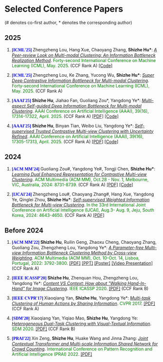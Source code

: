 # Selected Conference Papers
(# denotes co-first author, * denotes the corresponding author)

## 2025
<ol>

<p style="margin-top: 8px;"><li><font face="verdana" color="blue"><b>[ICML'25] </b></font> Zhengzheng Lou, Hang Xue, Chaoyang Zhang, <b>Shizhe Hu*</b>: <i><u>A Peer-review Look on Multi-modal Clustering: An Information Bottleneck Realization Method</u></i>. <font color="green"> Forty-second International Conference on Machine Learning (ICML), May. 2025.</font> (CCF Rank A) <a href = "https://github.com/ShizheHu/ICML25_Code_SDCIB">[Code]</a> </li></p>

<p style="margin-top: 8px;"><li><font face="verdana" color="blue"><b>[ICML'25] </b></font> Zhengzheng Lou, Ke Zhang, Yucong Wu, <b>Shizhe Hu*</b>: <i><u>Super Deep Contrastive Information Bottleneck for Multi-modal Clustering</u></i>. <font color="green"> Forty-second International Conference on Machine Learning (ICML), May. 2025.</font> (CCF Rank A) </li></p>

<p style="margin-top: 8px;"><li><font face="verdana" color="blue"><b>[AAAI'25] </b></font> <b>Shizhe Hu</b>, Jiahao Fan, Guoliang Zou*, Yangdong Ye*: <i><u>Multi-aspect Self-guided Deep Information Bottleneck for Multi-modal Clustering</u></i>. <font color="green"> AAAI Conference on Artificial Intelligence (AAAI), 39(16), 17314-17322, April. 2025.</font> (CCF Rank A) <a href = "https://ojs.aaai.org/index.php/AAAI/article/view/33903">[PDF]</a> <a href = "https://github.com/ShizheHu">[Code]</a> </li></p>

<p style="margin-top: 8px;"><li><font face="verdana" color="blue"><b>[AAAI'25] </b></font> <b>Shizhe Hu</b>, Binyan Tian, Weibo Liu, Yangdong Ye*: <i><u>Self-supervised Trusted Contrastive Multi-view Clustering with Uncertainty Refined</u></i>. <font color="green"> AAAI Conference on Artificial Intelligence (AAAI), 39(16), 17305-17313, April. 2025.</font> (CCF Rank A) <a href = "https://ojs.aaai.org/index.php/AAAI/article/view/33902">[PDF]</a> <a href = "https://github.com/ShizheHu">[Code]</a> </li></p>

</ol>


## 2024
<ol>
 
<p style="margin-top: 8px;"><li><font face="verdana" color="blue"><b>[ACM MM'24] </b></font> Guoliang Zou#, Yangdong Ye#, Tongji Chen, <b>Shizhe Hu*</b>: <i><u>Learning Dual Enhanced Representation for Contrastive Multi-view Clustering</u></i>. <font color="green">ACM Multimedia (ACM MM), Oct.28 - Nov. 1, Melbourne, VIC, Australia, 2024: 8731-8739.</font> (CCF Rank A) <a href = "https://dl.acm.org/doi/pdf/10.1145/3664647.3681030">[PDF]</a> <a href = "https://github.com/ShizheHu/ACMMM24_Code_LUCE-CMC">[Code]</a> </li></p>

<p style="margin-top: 8px;"><li><font face="verdana" color="blue"><b>[IJCAI'24] </b></font> Zhengzheng Lou#, Chaoyang Zhang#, Hang Xue, Yangdong Ye, Qinglei Zhou, <b>Shizhe Hu*</b>: <i><u>Self-supervised Weighted Information Bottleneck for Multi-view Clustering</u></i>. <font color="green">In the 33rd International Joint Conference on Artificial Intelligence (IJCAI), Aug.3- Aug. 9, Jeju, South Korea, 2024: 4643-4650.</font> (CCF Rank A) <a href = "https://www.ijcai.org/proceedings/2024/0513.pdf">[PDF]</a> </li></p>

</ol>


## Before 2024

<ol>

 <p style="margin-top: 8px;"><li><font face="verdana" color="blue"><b>[ACM MM'22] </b></font><b>Shizhe Hu</b>, Ruilin Geng, Zhaoxu Cheng, Chaoyang Zhang, Guoliang Zou, Zhengzheng Lou, Yangdong Ye*: <i><u>A Parameter-free Multi-view Information Bottleneck Clustering Method by Cross-view Weighting</u></i>. <font color="green">ACM Multimedia (ACM MM), Oct. 10-Oct. 14, Lisboa, Portugal, 2022: 3792-3800</font>. <a href = "https://dl.acm.org/doi/pdf/10.1145/3503161.3547985">[PDF]</a> <a href = "https://github.com/ShizheHu/shizhehu.github.io/blob/main/PPT_ACMMM2022_PMIB_16%E6%AF%949.pptx">[PPT]</a> <a href = "https://github.com/ShizheHu/shizhehu.github.io/blob/main/Poster_ACMMM2022.pdf">[Poster]</a> <a href = "https://pan.baidu.com/s/1llese3pdjRlYdPqVWBGvfQ?pwd=fyne">[Video Presentation]</a> (CCF Rank A)</li></p>

<p style="margin-top: 8px;"><li><font face="verdana" color="blue"><b>[IEEE ICASSP'20] </b></font><b>Shizhe Hu</b>, Zhenquan Hou, Zhengzheng Lou, Yangdong Ye*: <i><u>Content VS Context: How about "Walking Hand-In-Hand" for Image Clustering</u></i>. <font color="green">IEEE ICASSP 2020</font>. <a href = "https://ieeexplore.ieee.org/document/9053806">[PDF]</a> (CCF Rank B) </li></p>

<p style="margin-top: 8px;"><li><font face="verdana" color="blue"><b>[IEEE CVPR'17] </b></font>Xiaoqiang Yan, <b>Shizhe Hu</b>, Yangdong Ye*: <i><u>Multi-task Clustering of Human Actions by Sharing Information</u></i>. <font color="green">CVPR 2017</font>. <a href = "https://openaccess.thecvf.com/content_cvpr_2017/html/Yan_Multi-Task_Clustering_of_CVPR_2017_paper.html">[PDF]</a> (CCF Rank A)</li></p>

<p style="margin-top: 8px;"><li><font face="verdana" color="blue"><b>[SDM'20] </b></font>Xiaoqiang Yan, Yiqiao Mao, <b>Shizhe Hu</b>, Yangdong Ye: <i><u>Heterogeneous Dual-Task Clustering with Visual-Textual Information</u></i>. <font color="green">SDM 2020</font>. <a href = "https://epubs.siam.org/doi/abs/10.1137/1.9781611976236.74">[PDF]</a> (CCF Rank B) </li></p>

<p style="margin-top: 8px;"><li><font face="verdana" color="blue"><b>[PRAI'22] </b></font> Xin Zeng, <b>Shizhe Hu</b>, Huake Wang and Jinna Zhang: <i><u>Joint Contextual Transformer and Multi-scale Information Shared Network for Crowd Counting</u></i>. <font color="green"> International Conference on Pattern Recognition and Artificial Intelligence (PRAI) 2022</font>. <a href = "https://ieeexplore.ieee.org/abstract/document/9904241">[PDF]</a> </li></p>
 
</ol>
